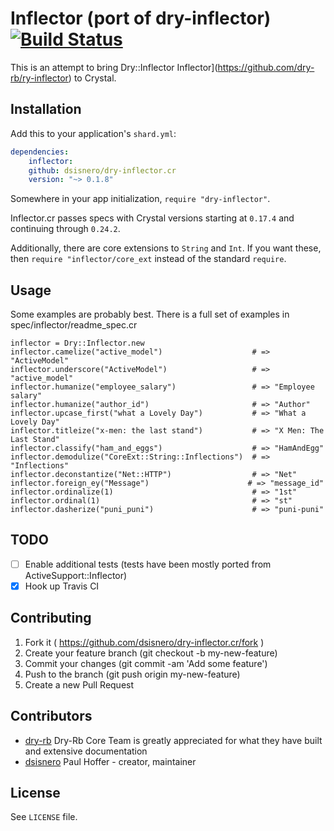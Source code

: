 # Inflector (port of dry-inflector) [![Build Status](https://travis-ci.org/phoffer/inflector.cr.svg?branch=master)](https://travis-ci.org/phoffer/inflector.cr)

This is an attempt to bring Dry::Inflector Inflector](https://github.com/dry-rb/ry-inflector) to Crystal. 

## Installation

Add this to your application's `shard.yml`:

```yaml
dependencies:
    inflector:
    github: dsisnero/dry-inflector.cr
    version: "~> 0.1.8"
```

Somewhere in your app initialization, `require "dry-inflector"`.

Inflector.cr passes specs with Crystal versions starting at `0.17.4` and continuing through `0.24.2`.

Additionally, there are core extensions to `String` and `Int`. If you want these, then `require "inflector/core_ext` instead of the standard `require`.

## Usage

Some examples are probably best. There is a full set of examples in spec/inflector/readme_spec.cr

```crystal
inflector = Dry::Inflector.new
inflector.camelize("active_model")                    # => "ActiveModel"
inflector.underscore("ActiveModel")                   # => "active_model"
inflector.humanize("employee_salary")                 # => "Employee salary"
inflector.humanize("author_id")                       # => "Author"
inflector.upcase_first("what a Lovely Day")           # => "What a Lovely Day"
inflector.titleize("x-men: the last stand")           # => "X Men: The Last Stand"
inflector.classify("ham_and_eggs")                    # => "HamAndEgg"
inflector.demodulize("CoreExt::String::Inflections")  # => "Inflections"
inflector.deconstantize("Net::HTTP")                  # => "Net"
inflector.foreign_ey("Message")                      # => "message_id"
inflector.ordinalize(1)                               # => "1st"
inflector.ordinal(1)                                  # => "st"
inflector.dasherize("puni_puni")                      # => "puni-puni"
```


## TODO

- [ ] Enable additional tests (tests have been mostly ported from ActiveSupport::Inflector)
- [x] Hook up Travis CI

## Contributing

1. Fork it ( https://github.com/dsisnero/dry-inflector.cr/fork )
2. Create your feature branch (git checkout -b my-new-feature)
3. Commit your changes (git commit -am 'Add some feature')
4. Push to the branch (git push origin my-new-feature)
5. Create a new Pull Request

## Contributors

- [dry-rb](https://dry-rb) Dry-Rb Core Team is greatly appreciated for what they have built and extensive documentation
- [dsisnero](https://github.com/dsisnero) Paul Hoffer - creator, maintainer

## License

See `LICENSE` file.
